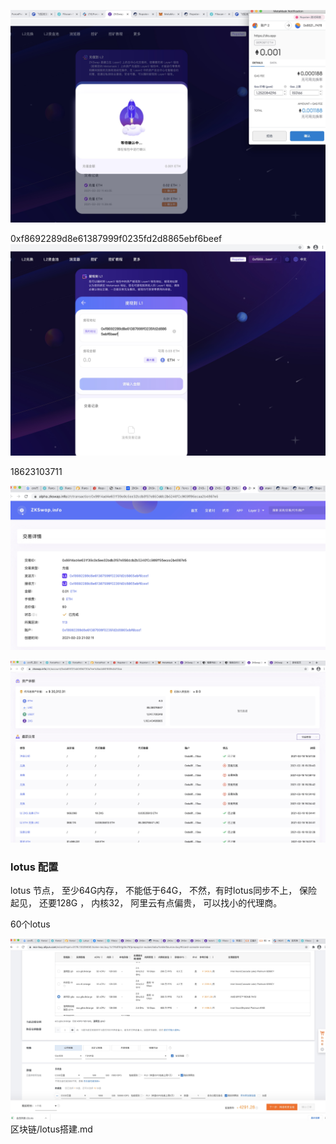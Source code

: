 

![-w1439](media/16139654891819.jpg)



0xf8692289d8e61387999f0235fd2d8865ebf6beef
![-w1439](media/16139656466044.jpg)


    
18623103711


![-w1341](media/16140869559781.jpg)



![-w1757](media/16140909796298.jpg)


### lotus 配置
lotus 节点， 至少64G内存， 不能低于64G， 不然，有时lotus同步不上， 保险起见， 还要128G ， 内核32， 阿里云有点偏贵， 可以找小的代理商。 




60个lotus 



![-w1757](media/16141516561084.jpg)
区块链/lotus搭建.md